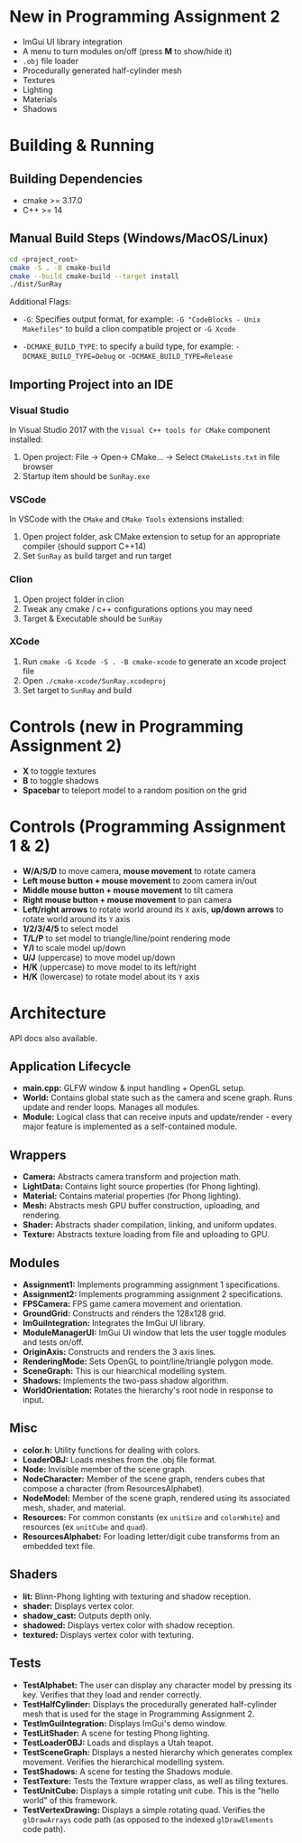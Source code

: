 # New in Programming Assignment 2
* ImGui UI library integration
* A menu to turn modules on/off (press **M** to show/hide it)
* `.obj` file loader
* Procedurally generated half-cylinder mesh
* Textures
* Lighting
* Materials
* Shadows

# Building & Running

## Building Dependencies

* cmake >= 3.17.0
* C++ >= 14

## Manual Build Steps (Windows/MacOS/Linux)
```bash
cd <project_root>
cmake -S . -B cmake-build
cmake --build cmake-build --target install
./dist/SunRay
```

Additional Flags:
* `-G`: Specifies output format, for example: `-G "CodeBlocks - Unix Makefiles"` to build a clion compatible project or `-G Xcode`
  

* `-DCMAKE_BUILD_TYPE`: to specify a build type, for example: `-DCMAKE_BUILD_TYPE=Debug` or `-DCMAKE_BUILD_TYPE=Release`

## Importing Project into an IDE
### Visual Studio
In Visual Studio 2017 with the `Visual C++ tools for CMake` component installed:

1. Open project: File -> Open-> CMake... -> Select `CMakeLists.txt` in file browser
2. Startup item should be `SunRay.exe`

### VSCode
In VSCode with the `CMake` and `CMake Tools` extensions installed:

1. Open project folder, ask CMake extension to setup for an appropriate compiler (should support C++14)
2. Set `SunRay` as build target and run target

### Clion 

1. Open project folder in clion
2. Tweak any cmake / c++ configurations options you may need
3. Target & Executable should be `SunRay`

### XCode 

1. Run `cmake -G Xcode -S . -B cmake-xcode` to generate an xcode project file
2. Open `./cmake-xcode/SunRay.xcodeproj`
3. Set target to `SunRay` and build

# Controls (new in Programming Assignment 2)
* **X** to toggle textures
* **B** to toggle shadows
* **Spacebar** to teleport model to a random position on the grid

# Controls (Programming Assignment 1 & 2)
* **W/A/S/D** to move camera, **mouse movement** to rotate camera
* **Left mouse button + mouse movement** to zoom camera in/out
* **Middle mouse button + mouse movement** to tilt camera
* **Right mouse button + mouse movement** to pan camera
* **Left/right arrows** to rotate world around its `X` axis, **up/down arrows** to rotate world around its `Y` axis
* **1/2/3/4/5** to select model
* **T/L/P** to set model to triangle/line/point rendering mode
* **Y/I** to scale model up/down
* **U/J** (uppercase) to move model up/down
* **H/K** (uppercase) to move model to its left/right
* **H/K** (lowercase) to rotate model about its `Y` axis

# Architecture
API docs also available.

## Application Lifecycle
* **main.cpp:** GLFW window & input handling + OpenGL setup.
* **World:** Contains global state such as the camera and scene graph. Runs update and render loops. Manages all modules.
* **Module:** Logical class that can receive inputs and update/render - every major feature is implemented as a self-contained module.

## Wrappers
* **Camera:** Abstracts camera transform and projection math.
* **LightData:** Contains light source properties (for Phong lighting).
* **Material:** Contains material properties (for Phong lighting).
* **Mesh:** Abstracts mesh GPU buffer construction, uploading, and rendering.
* **Shader:** Abstracts shader compilation, linking, and uniform updates.
* **Texture:** Abstracts texture loading from file and uploading to GPU.

## Modules
* **Assignment1:** Implements programming assignment 1 specifications.
* **Assignment2:** Implements programming assignment 2 specifications.
* **FPSCamera:** FPS game camera movement and orientation.
* **GroundGrid:** Constructs and renders the 128x128 grid.
* **ImGuiIntegration:** Integrates the ImGui UI library.
* **ModuleManagerUI:** ImGui UI window that lets the user toggle modules and tests on/off.
* **OriginAxis:** Constructs and renders the 3 axis lines.
* **RenderingMode:** Sets OpenGL to point/line/triangle polygon mode.
* **SceneGraph:** This is our hiearchical modelling system.
* **Shadows:** Implements the two-pass shadow algorithm.
* **WorldOrientation:** Rotates the hierarchy's root node in response to input.

## Misc
* **color.h:** Utility functions for dealing with colors.
* **LoaderOBJ:** Loads meshes from the .obj file format.
* **Node:** Invisible member of the scene graph.
* **NodeCharacter:** Member of the scene graph, renders cubes that compose a character (from ResourcesAlphabet).
* **NodeModel:** Member of the scene graph, rendered using its associated mesh, shader, and material.
* **Resources:** For common constants (ex `unitSize` and `colorWhite`) and resources (ex `unitCube` and `quad`).
* **ResourcesAlphabet:** For loading letter/digit cube transforms from an embedded text file.

## Shaders
* **lit:** Blinn-Phong lighting with texturing and shadow reception.
* **shader:** Displays vertex color.
* **shadow_cast:** Outputs depth only.
* **shadowed:** Displays vertex color with shadow reception.
* **textured:** Displays vertex color with texturing.

## Tests
* **TestAlphabet:** The user can display any character model by pressing its key. Verifies that they load and render correctly.
* **TestHalfCylinder:** Displays the procedurally generated half-cylinder mesh that is used for the stage in Programming Assignment 2.
* **TestImGuiIntegration:** Displays ImGui's demo window.
* **TestLitShader:** A scene for testing Phong lighting.
* **TestLoaderOBJ:** Loads and displays a Utah teapot.
* **TestSceneGraph:** Displays a nested hierarchy which generates complex movement. Verifies the hierarchical modelling system.
* **TestShadows:** A scene for testing the Shadows module.
* **TestTexture:** Tests the Texture wrapper class, as well as tiling textures.
* **TestUnitCube:** Displays a simple rotating unit cube. This is the "hello world" of this framework.
* **TestVertexDrawing:** Displays a simple rotating quad. Verifies the `glDrawArrays` code path (as opposed to the indexed `glDrawElements` code path).
